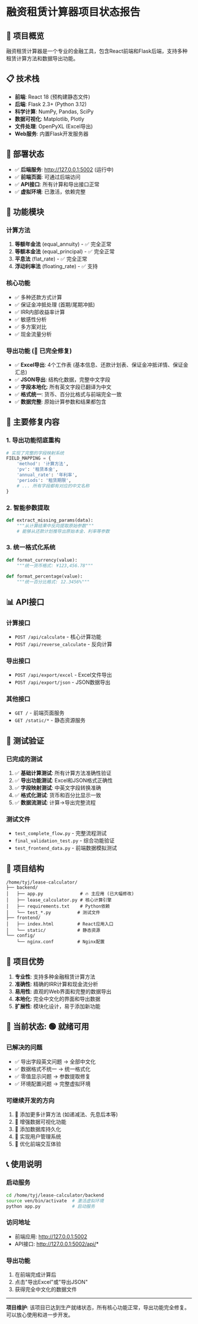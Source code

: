 # 融资租赁计算器项目状态报告

## 🎯 项目概览
融资租赁计算器是一个专业的金融工具，包含React前端和Flask后端，支持多种租赁计算方法和数据导出功能。

## 📋 技术栈
- **前端**: React 18 (预构建静态文件)
- **后端**: Flask 2.3+ (Python 3.12)
- **科学计算**: NumPy, Pandas, SciPy
- **数据可视化**: Matplotlib, Plotly
- **文件处理**: OpenPyXL (Excel导出)
- **Web服务**: 内置Flask开发服务器

## 🚀 部署状态
- ✅ **后端服务**: http://127.0.0.1:5002 (运行中)
- ✅ **前端页面**: 可通过后端访问
- ✅ **API接口**: 所有计算和导出接口正常
- ✅ **虚拟环境**: 已激活，依赖完整

## 💼 功能模块

### 计算方法
1. **等额年金法** (equal_annuity) - ✅ 完全正常
2. **等额本金法** (equal_principal) - ✅ 完全正常  
3. **平息法** (flat_rate) - ✅ 完全正常
4. **浮动利率法** (floating_rate) - ✅ 支持

### 核心功能
- ✅ 多种还款方式计算
- ✅ 保证金冲抵处理 (首期/尾期冲抵)
- ✅ IRR内部收益率计算
- ✅ 敏感性分析
- ✅ 多方案对比
- ✅ 现金流量分析

### 导出功能 (🎉 已完全修复)
- ✅ **Excel导出**: 4个工作表 (基本信息、还款计划表、保证金冲抵详情、保证金汇总)
- ✅ **JSON导出**: 结构化数据，完整中文字段
- ✅ **字段本地化**: 所有英文字段已翻译为中文
- ✅ **格式统一**: 货币、百分比格式与前端完全一致
- ✅ **数据完整**: 原始计算参数和结果都包含

## 🔧 主要修复内容

### 1. 导出功能彻底重构
```python
# 实现了完整的字段映射系统
FIELD_MAPPING = {
    'method': '计算方法',
    'pv': '租赁本金',
    'annual_rate': '年利率',
    'periods': '租赁期限',
    # ... 所有字段都有对应的中文名称
}
```

### 2. 智能参数提取
```python
def extract_missing_params(data):
    """从计算结果中反向提取原始参数"""
    # 能够从还款计划推导出原始本金、利率等参数
```

### 3. 统一格式化系统
```python
def format_currency(value):
    """统一货币格式: ¥123,456.78"""
    
def format_percentage(value):
    """统一百分比格式: 12.3456%"""
```

## 📊 API接口

### 计算接口
- `POST /api/calculate` - 核心计算功能
- `POST /api/reverse_calculate` - 反向计算

### 导出接口  
- `POST /api/export/excel` - Excel文件导出
- `POST /api/export/json` - JSON数据导出

### 其他接口
- `GET /` - 前端页面服务
- `GET /static/*` - 静态资源服务

## 🧪 测试验证

### 已完成的测试
1. ✅ **基础计算测试**: 所有计算方法准确性验证
2. ✅ **导出功能测试**: Excel和JSON格式正确性
3. ✅ **字段映射测试**: 中英文字段转换准确
4. ✅ **格式化测试**: 货币和百分比显示一致
5. ✅ **数据流测试**: 计算→导出完整流程

### 测试文件
- `test_complete_flow.py` - 完整流程测试
- `final_validation_test.py` - 综合功能验证
- `test_frontend_data.py` - 前端数据模拟测试

## 📁 项目结构
```
/home/tyj/lease-calculator/
├── backend/
│   ├── app.py              # 🔥 主应用 (已大幅修改)
│   ├── lease_calculator.py # 核心计算引擎
│   ├── requirements.txt    # Python依赖
│   └── test_*.py          # 测试文件
├── frontend/
│   ├── index.html         # React应用入口
│   └── static/            # 静态资源
└── config/
    └── nginx.conf         # Nginx配置
```

## 🎯 项目优势
1. **专业性**: 支持多种金融租赁计算方法
2. **准确性**: 精确的IRR计算和现金流分析
3. **易用性**: 直观的Web界面和完整的数据导出
4. **本地化**: 完全中文化的界面和导出数据
5. **扩展性**: 模块化设计，易于添加新功能

## 🚦 当前状态: 🟢 就绪可用

### 已解决的问题
- ✅ 导出字段英文问题 → 全部中文化
- ✅ 数据格式不统一 → 统一格式化
- ✅ 零值显示问题 → 参数提取修复
- ✅ 环境配置问题 → 完整虚拟环境

### 可继续开发的方向
1. 🔄 添加更多计算方法 (如递减法、先息后本等)
2. 🔄 增强数据可视化功能
3. 🔄 添加数据库持久化
4. 🔄 实现用户管理系统
5. 🔄 优化前端交互体验

## 📞 使用说明

### 启动服务
```bash
cd /home/tyj/lease-calculator/backend
source ven/bin/activate  # 激活虚拟环境
python app.py            # 启动服务
```

### 访问地址
- 前端应用: http://127.0.0.1:5002
- API接口: http://127.0.0.1:5002/api/*

### 导出功能
1. 在前端完成计算后
2. 点击"导出Excel"或"导出JSON"
3. 获得完全中文化的数据文件

---

**项目维护**: 该项目已达到生产就绪状态，所有核心功能正常，导出功能完全修复。可以放心使用和进一步开发。
